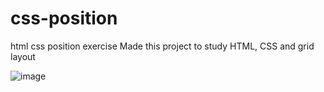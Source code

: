 # css-position
html css position exercise
Made this project to study HTML, CSS and grid layout


![image](https://user-images.githubusercontent.com/104021486/176566579-fbfd59f6-ebed-4e2f-9faa-6e9bc8b97110.png)
